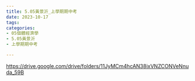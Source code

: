 ```yaml
---
title: 5.05黃景沂_上學期期中考
date: 2023-10-17
tags: 
categories:
- 05個體經濟學
- 5.05黃景沂
- 上學期期中考

---
```

https://drive.google.com/drive/folders/11JyMCm4hcAN38ixVNZCONVeNnuda_59B
